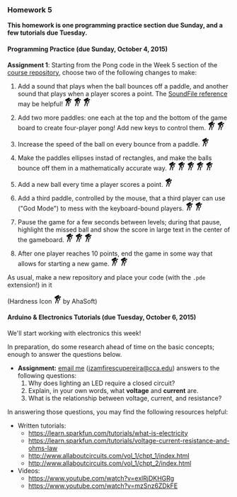 ### Homework 5 

**This homework is one programming practice section due Sunday, and a few tutorials due Tuesday.**

#### Programming Practice (due Sunday, October 4, 2015)

**Assignment 1**: Starting from the Pong code in the Week 5 section of the [course repository](../), choose two of the following changes to make:

1. Add a sound that plays when the ball bounces off a paddle, and another sound that plays when a player scores a point. The [SoundFile reference](https://processing.org/reference/libraries/sound/SoundFile.html) may be helpful! ![hard](../img/hard.png) ![hard](../img/hard.png) ![hard](../img/hard.png)

2. Add two more paddles: one each at the top and the bottom of the game board to create four-player pong! Add new keys to control them. ![hard](../img/hard.png) ![hard](../img/hard.png)

3. Increase the speed of the ball on every bounce from a paddle. ![hard](../img/hard.png)

4. Make the paddles ellipses instad of rectangles, and make the balls bounce off them in a mathematically accurate way. ![hard](../img/hard.png) ![hard](../img/hard.png) ![hard](../img/hard.png) ![hard](../img/hard.png) ![hard](../img/hard.png)

5. Add a new ball every time a player scores a point. ![hard](../img/hard.png)

6. Add a third paddle, controlled by the mouse, that a third player can use ("God Mode") to mess with the keyboard-bound players. ![hard](../img/hard.png) ![hard](../img/hard.png)

7. Pause the game for a few seconds between levels; during that pause, highlight the missed ball and show the score in large text in the center of the gameboard. ![hard](../img/hard.png) ![hard](../img/hard.png) ![hard](../img/hard.png)

8. After one player reaches 10 points, end the game in some way that allows for starting a new game. ![hard](../img/hard.png) ![hard](../img/hard.png)

As usual, make a new repository and place your code (with the `.pde` extension!) in it

(Hardness Icon ![hard](../img/hard.png) by AhaSoft)

#### Arduino & Electronics Tutorials (due Tuesday, October 6, 2015)

We'll start working with electronics this week! 

In preparation, do some research ahead of time on the basic concepts; enough to answer the questions below.

- **Assignment:** [email me](mailto:jzamfirescupereira@cca.edu) ([jzamfirescupereira@cca.edu](mailto:jzamfirescupereira@cca.edu)) answers to the following questions:
  1. Why does lighting an LED require a closed circuit?
  2. Explain, in your own words, what **voltage** and **current** are.
  3. What is the relationship between voltage, current, and resistance?

In answering those questions, you may find the following resources helpful:

- Written tutorials:
  - https://learn.sparkfun.com/tutorials/what-is-electricity
  - https://learn.sparkfun.com/tutorials/voltage-current-resistance-and-ohms-law
  - http://www.allaboutcircuits.com/vol_1/chpt_1/index.html
  - http://www.allaboutcircuits.com/vol_1/chpt_2/index.html 
- Videos:
  - https://www.youtube.com/watch?v=exlRjDKHGRg
  - https://www.youtube.com/watch?v=mzSnz6ZDkFE
  
